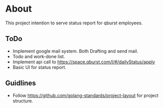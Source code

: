 # About

This project intention to serve status report for qburst employees.

## ToDo

* Implement google mail system. Both Drafting and send mail.
* Todo and work-done list.
* Implement api call to <https://space.qburst.com/l/#/dailyStatus/apply>
* Basic UI for status report.

## Guidlines

* Follow <https://github.com/golang-standards/project-layout> for project structure.
